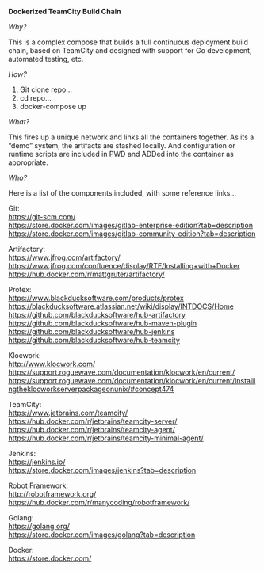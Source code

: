 **Dockerized TeamCity Build Chain**

_Why?_  

This is a complex compose that builds a full continuous deployment build chain, based on TeamCity and designed with support for Go development, automated testing, etc.

_How?_  

1. Git clone repo…
2. cd repo…
3. docker-compose up

_What?_

This fires up a unique network and links all the containers together. As its a “demo” system, the artifacts are stashed locally. And configuration or runtime scripts are included in PWD and ADDed into the container as appropriate.

_Who?_  

Here is a list of the components included, with some reference links…

Git:  
	https://git-scm.com/  
	https://store.docker.com/images/gitlab-enterprise-edition?tab=description  
	https://store.docker.com/images/gitlab-community-edition?tab=description  

Artifactory:  
        https://www.jfrog.com/artifactory/  
	https://www.jfrog.com/confluence/display/RTF/Installing+with+Docker  
	https://hub.docker.com/r/mattgruter/artifactory/  

Protex:  
	https://www.blackducksoftware.com/products/protex  
	https://blackducksoftware.atlassian.net/wiki/display/INTDOCS/Home  
	https://github.com/blackducksoftware/hub-artifactory  
	https://github.com/blackducksoftware/hub-maven-plugin  
	https://github.com/blackducksoftware/hub-jenkins  
	https://github.com/blackducksoftware/hub-teamcity  
	
Klocwork:  
	http://www.klocwork.com/  
	https://support.roguewave.com/documentation/klocwork/en/current/  
	https://support.roguewave.com/documentation/klocwork/en/current/installingtheklocworkserverpackageonunix/#concept474  

TeamCity:  
	https://www.jetbrains.com/teamcity/  
	https://hub.docker.com/r/jetbrains/teamcity-server/  
	https://hub.docker.com/r/jetbrains/teamcity-agent/  
	https://hub.docker.com/r/jetbrains/teamcity-minimal-agent/  

Jenkins:  
	https://jenkins.io/  
	https://store.docker.com/images/jenkins?tab=description  

Robot Framework:  
	http://robotframework.org/  
	https://hub.docker.com/r/manycoding/robotframework/  

Golang:  
	https://golang.org/  
	https://store.docker.com/images/golang?tab=description  

Docker:  
	https://store.docker.com/  
